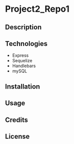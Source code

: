 # Project2_Repo1


## Description



## Technologies
* Express
* Sequelize
* Handlebars 
* mySQL


## Installation


## Usage


## Credits


## License




